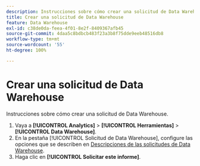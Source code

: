 ```yaml
---
description: Instrucciones sobre cómo crear una solicitud de Data Warehouse.
title: Crear una solicitud de Data Warehouse
feature: Data Warehouse
exl-id: c38de0da-feea-4f01-8e2f-8409367afb45
source-git-commit: 4daa5c8bdbcb483f23a3b8f75dde9eeb48516db8
workflow-type: tm+mt
source-wordcount: '55'
ht-degree: 100%

---
```


# Crear una solicitud de Data Warehouse

Instrucciones sobre cómo crear una solicitud de Data Warehouse.

1. Vaya a **[!UICONTROL Analytics]** > **[!UICONTROL Herramientas]** > **[!UICONTROL Data Warehouse]**.
1. En la pestaña [!UICONTROL Solicitud de Data Warehouse], configure las opciones que se describen en [Descripciones de las solicitudes de Data Warehouse](/help/export/data-warehouse/data-warehouse.md#section_F21C78ED36884C389C852E876AF5CDE8).
1. Haga clic en **[!UICONTROL Solicitar este informe]**.
